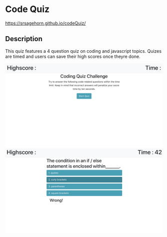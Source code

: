 # Code Quiz

https://srsagehorn.github.io/codeQuiz/

## Description

This quiz features a 4 question quiz on coding and javascript topics. Quizes are timed and users can save their high scores once theyre done.

![start screen](./Assets/readMeImgs/img1.png)
![start screen](./Assets/readMeImgs/img2.png)
